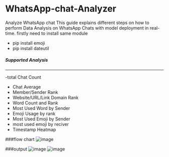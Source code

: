 # WhatsApp-chat-Analyzer
Analyze WhatsApp chat
This guide explains different steps on how to perform Data Analysis on WhatsApp Chats with model deployment in real-time.
firstly need to install same module
- pip install emoji
- pip install dateutil

##### Supported Analysis
----------------------
-total Chat Count
- Chat Average
- Member/Sender Rank
- Website/URL/Link Domain Rank
- Word Count and Rank
- Most Used Word by Sender
- Emoji Usage by rank
- Most Used Emoji by Sender
- most used emoji by reciver
- Timestamp Heatmap



###flow chart
![image](https://github.com/shaikhfarah/WhatsApp-chat-analyzer/assets/143284257/804c1e35-4243-4d1a-b9ff-e221ebbe7c16)




###output
![image](https://github.com/shaikhfarah/WhatsApp-chat-analyzer/assets/143284257/026962fd-940f-47f2-b587-4da0cb3c80ba)
![image](https://github.com/shaikhfarah/WhatsApp-chat-analyzer/assets/143284257/668922b5-b2b6-4448-ad9d-37492c4e72e1)


